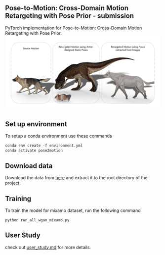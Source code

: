 ## Pose-to-Motion: Cross-Domain Motion Retargeting with Pose Prior - submission 
PyTorch implementation for Pose-to-Motion: Cross-Domain Motion Retargeting with Pose Prior.
<img src='teaser.png'/>

## Set up environment
To setup a conda environment use these commands
```
conda env create -f environment.yml
conda activate pose2motion
```

## Download data
Download the data from [here](https:/) and extract it to the root directory of the project.

## Training
To train the model for mixamo dataset, run the following command
```
python run_all_wgan_mixamo.py
```

## User Study
check out [user_study.md](https://github.com/github-anonymous-submission/pose2motion_submission/blob/main/user_study/user_study.md) for more details.
